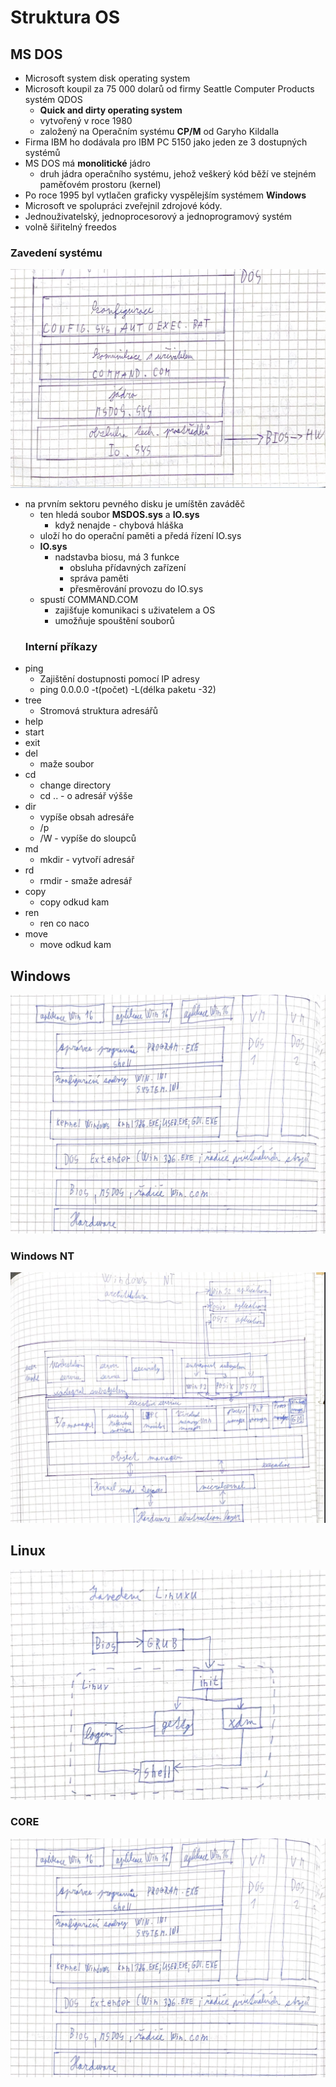 # Struktura OS
## MS DOS
- Microsoft system disk operating system
- Microsoft koupil za 75 000 dolarů od firmy Seattle Computer Products systém QDOS
  - **Quick and dirty operating system**
  - vytvořený v roce 1980
  - založený na Operačním systému **CP/M** od Garyho Kildalla
- Firma IBM ho dodávala pro IBM PC 5150 jako jeden ze 3 dostupných systémů
- MS DOS má **monolitické** jádro
  - druh jádra operačního systému, jehož veškerý kód běží ve stejném paměťovém prostoru (kernel)
- Po roce 1995 byl vytlačen graficky vyspělejším systémem **Windows**
- Microsoft ve spolupráci zveřejnil zdrojové kódy.
- Jednouživatelský, jednoprocesorový a jednoprogramový systém
- volně šiřitelný freedos
### Zavedení systému
![pes](./pictures/MSDOS.jpg)
- na prvním sektoru pevného disku je umíštěn zaváděč
  - ten hledá soubor **MSDOS.sys** a **IO.sys**
    - když nenajde - chybová hláška
  - uloží ho do operační paměti a předá řízení IO.sys
  - **IO.sys**
    - nadstavba biosu, má 3 funkce
      - obsluha přídavných zařízení
      - správa paměti
      - přesměrování provozu do IO.sys
  - spustí COMMAND.COM
    - zajišťuje komunikaci s uživatelem a OS
    - umožňuje spouštění souborů
  ### Interní příkazy
- ping
  - Zajištění dostupnosti pomocí IP adresy
  - ping 0.0.0.0 -t(počet) -L(délka paketu -32)
- tree
    - Stromová struktura adresářů
- help
- start
- exit
- del
  - maže soubor
- cd
  - change directory
  - cd .. - o adresář výšše
- dir
  - vypíše obsah adresáře
  - /p
  - /W - vypíše do sloupců
- md
  - mkdir - vytvoří adresář
- rd
  - rmdir - smaže adresář
- copy
  - copy odkud kam
- ren
  - ren co naco
- move
  - move odkud kam
## Windows
![pes](./pictures/windowscore.jpg)
### Windows NT
![pes1](./pictures/windowsnt.jpg)
## Linux
![pes](./pictures/linuxzavadec.jpg)
### CORE
![pes](./pictures/windowscore.jpg)
